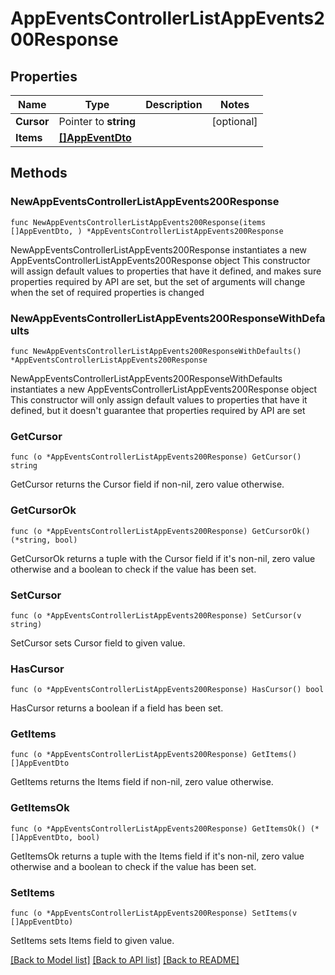 # AppEventsControllerListAppEvents200Response

## Properties

Name | Type | Description | Notes
------------ | ------------- | ------------- | -------------
**Cursor** | Pointer to **string** |  | [optional] 
**Items** | [**[]AppEventDto**](AppEventDto.md) |  | 

## Methods

### NewAppEventsControllerListAppEvents200Response

`func NewAppEventsControllerListAppEvents200Response(items []AppEventDto, ) *AppEventsControllerListAppEvents200Response`

NewAppEventsControllerListAppEvents200Response instantiates a new AppEventsControllerListAppEvents200Response object
This constructor will assign default values to properties that have it defined,
and makes sure properties required by API are set, but the set of arguments
will change when the set of required properties is changed

### NewAppEventsControllerListAppEvents200ResponseWithDefaults

`func NewAppEventsControllerListAppEvents200ResponseWithDefaults() *AppEventsControllerListAppEvents200Response`

NewAppEventsControllerListAppEvents200ResponseWithDefaults instantiates a new AppEventsControllerListAppEvents200Response object
This constructor will only assign default values to properties that have it defined,
but it doesn't guarantee that properties required by API are set

### GetCursor

`func (o *AppEventsControllerListAppEvents200Response) GetCursor() string`

GetCursor returns the Cursor field if non-nil, zero value otherwise.

### GetCursorOk

`func (o *AppEventsControllerListAppEvents200Response) GetCursorOk() (*string, bool)`

GetCursorOk returns a tuple with the Cursor field if it's non-nil, zero value otherwise
and a boolean to check if the value has been set.

### SetCursor

`func (o *AppEventsControllerListAppEvents200Response) SetCursor(v string)`

SetCursor sets Cursor field to given value.

### HasCursor

`func (o *AppEventsControllerListAppEvents200Response) HasCursor() bool`

HasCursor returns a boolean if a field has been set.

### GetItems

`func (o *AppEventsControllerListAppEvents200Response) GetItems() []AppEventDto`

GetItems returns the Items field if non-nil, zero value otherwise.

### GetItemsOk

`func (o *AppEventsControllerListAppEvents200Response) GetItemsOk() (*[]AppEventDto, bool)`

GetItemsOk returns a tuple with the Items field if it's non-nil, zero value otherwise
and a boolean to check if the value has been set.

### SetItems

`func (o *AppEventsControllerListAppEvents200Response) SetItems(v []AppEventDto)`

SetItems sets Items field to given value.



[[Back to Model list]](../README.md#documentation-for-models) [[Back to API list]](../README.md#documentation-for-api-endpoints) [[Back to README]](../README.md)


